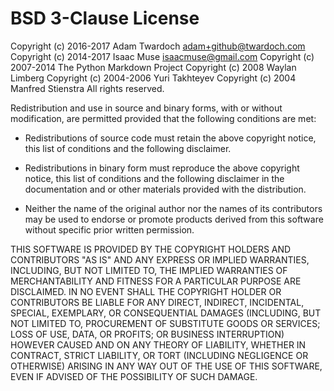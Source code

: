 # BSD 3-Clause License

Copyright (c) 2016-2017 Adam Twardoch <adam+github@twardoch.com>
Copyright (c) 2014-2017 Isaac Muse <isaacmuse@gmail.com>
Copyright (c) 2007-2014 The Python Markdown Project
Copyright (c) 2008 Waylan Limberg
Copyright (c) 2004-2006 Yuri Takhteyev
Copyright (c) 2004 Manfred Stienstra
All rights reserved.

Redistribution and use in source and binary forms, with or without modification,
are permitted provided that the following conditions are met:

- Redistributions of source code must retain the above copyright notice, this list of conditions and the following disclaimer.

- Redistributions in binary form must reproduce the above copyright notice, this list of conditions and the following disclaimer in the documentation and or other materials provided with the distribution.

- Neither the name of the original author nor the names of its contributors may be used to endorse or promote products derived from this software without specific prior written permission.

THIS SOFTWARE IS PROVIDED BY THE COPYRIGHT HOLDERS AND CONTRIBUTORS "AS IS" AND ANY EXPRESS OR IMPLIED WARRANTIES, INCLUDING, BUT NOT LIMITED TO, THE IMPLIED WARRANTIES OF MERCHANTABILITY AND FITNESS FOR A PARTICULAR PURPOSE ARE DISCLAIMED. IN NO EVENT SHALL THE COPYRIGHT HOLDER OR CONTRIBUTORS BE LIABLE FOR ANY DIRECT, INDIRECT, INCIDENTAL, SPECIAL, EXEMPLARY, OR CONSEQUENTIAL DAMAGES (INCLUDING, BUT NOT LIMITED TO, PROCUREMENT OF SUBSTITUTE GOODS OR SERVICES; LOSS OF USE, DATA, OR PROFITS; OR BUSINESS INTERRUPTION) HOWEVER CAUSED AND ON ANY THEORY OF LIABILITY, WHETHER IN CONTRACT, STRICT LIABILITY, OR TORT (INCLUDING NEGLIGENCE OR OTHERWISE) ARISING IN ANY WAY OUT OF THE USE OF THIS SOFTWARE, EVEN IF ADVISED OF THE POSSIBILITY OF SUCH DAMAGE.

